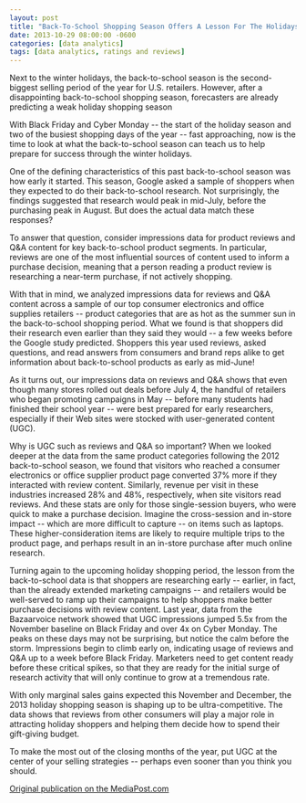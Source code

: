 ```yaml
---
layout: post
title: "Back-To-School Shopping Season Offers A Lesson For The Holidays"
date: 2013-10-29 08:00:00 -0600
categories: [data analytics]
tags: [data analytics, ratings and reviews]
---
```

Next to the winter holidays, the back-to-school season is the second-biggest selling period of the year for U.S. retailers. However, after a disappointing back-to-school shopping season, forecasters are already predicting a weak holiday shopping season

With Black Friday and Cyber Monday -- the start of the holiday season and two of the busiest shopping days of the year -- fast approaching, now is the time to look at what the back-to-school season can teach us to help prepare for success through the winter holidays.

One of the defining characteristics of this past back-to-school season was how early it started. This season, Google asked a sample of shoppers when they expected to do their back-to-school research. Not surprisingly, the findings suggested that research would peak in mid-July, before the purchasing peak in August. But does the actual data match these responses?

To answer that question, consider impressions data for product reviews and Q&A content for key back-to-school product segments. In particular, reviews are one of the most influential sources of content used to inform a purchase decision, meaning that a person reading a product review is researching a near-term purchase, if not actively shopping.

With that in mind, we analyzed impressions data for reviews and Q&A content across a sample of our top consumer electronics and office supplies retailers -- product categories that are as hot as the summer sun in the back-to-school shopping period. What we found is that shoppers did their research even earlier than they said they would -- a few weeks before the Google study predicted. Shoppers this year used reviews, asked questions, and read answers from consumers and brand reps alike to get information about back-to-school products as early as mid-June!

As it turns out, our impressions data on reviews and Q&A shows that even though many stores rolled out deals before July 4, the handful of retailers who began promoting campaigns in May -- before many students had finished their school year -- were best prepared for early researchers, especially if their Web sites were stocked with user-generated content (UGC).

Why is UGC such as reviews and Q&A so important? When we looked deeper at the data from the same product categories following the 2012 back-to-school season, we found that visitors who reached a consumer electronics or office supplier product page converted 37% more if they interacted with review content. Similarly, revenue per visit in these industries increased 28% and 48%, respectively, when site visitors read reviews. And these stats are only for those single-session buyers, who were quick to make a purchase decision. Imagine the cross-session and in-store impact -- which are more difficult to capture -- on items such as laptops. These higher-consideration items are likely to require multiple trips to the product page, and perhaps result in an in-store purchase after much online research.

Turning again to the upcoming holiday shopping period, the lesson from the back-to-school data is that shoppers are researching early -- earlier, in fact, than the already extended marketing campaigns -- and retailers would be well-served to ramp up their campaigns to help shoppers make better purchase decisions with review content. Last year, data from the Bazaarvoice network showed that UGC impressions jumped 5.5x from the November baseline on Black Friday and over 4x on Cyber Monday. The peaks on these days may not be surprising, but notice the calm before the storm. Impressions begin to climb early on, indicating usage of reviews and Q&A up to a week before Black Friday. Marketers need to get content ready before these critical spikes, so that they are ready for the initial surge of research activity that will only continue to grow at a tremendous rate.

With only marginal sales gains expected this November and December, the 2013 holiday shopping season is shaping up to be ultra-competitive. The data shows that reviews from other consumers will play a major role in attracting holiday shoppers and helping them decide how to spend their gift-giving budget.

To make the most out of the closing months of the year, put UGC at the center of your selling strategies -- perhaps even sooner than you think you should.

<a href="http://www.mediapost.com/publications/article/211561/back-to-school-shopping-season-offers-a-lesson-for.html?print#ixzz2j7uwbh4N" target="_blank" title="Media Post">Original publication on the MediaPost.com</a>


